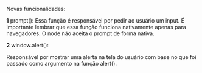 Novas funcionalidades:

**1** prompt():
Essa função é responsável por pedir ao usuário um input. É importante lembrar que essa função funciona nativamente apenas para navegadores. O node não aceita o prompt de forma nativa.

**2** window.alert():

Responsável por mostrar uma alerta na tela do usuário com base no que foi passado como argumento na função alert().
